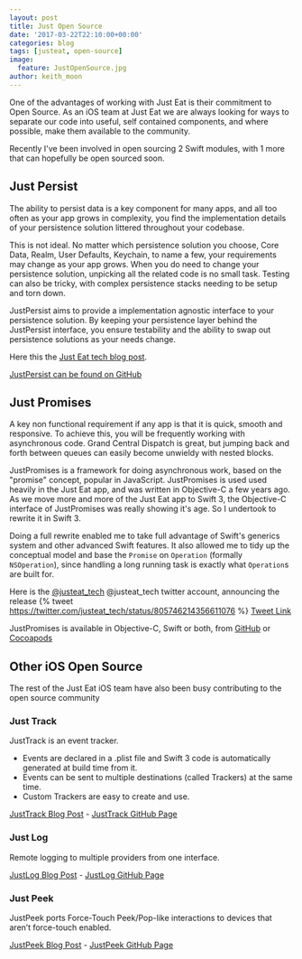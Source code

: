 ```yaml
---
layout: post
title: Just Open Source
date: '2017-03-22T22:10:00+00:00'
categories: blog
tags: [justeat, open-source]
image:
  feature: JustOpenSource.jpg
author: keith_moon
---
```


One of the advantages of working with Just Eat is their commitment to Open Source. As an iOS team at Just Eat we are always looking for ways to separate our code into useful, self contained components, and where possible, make them available to the community.

Recently I've been involved in open sourcing 2 Swift modules, with 1 more that can hopefully be open sourced soon.

## Just Persist

The ability to persist data is a key component for many apps, and all too often as your app grows in complexity, you find the implementation details of your persistence solution littered throughout your codebase.

This is not ideal. No matter which persistence solution you choose, Core Data, Realm, User Defaults, Keychain, to name a few, your requirements may change as your app grows. When you do need to change your persistence solution, unpicking all the related code is no small task. Testing can also be tricky, with complex persistence stacks needing to be setup and torn down.

JustPersist aims to provide a implementation agnostic interface to your persistence solution. By keeping your persistence layer behind the JustPersist interface, you ensure testability and the ability to swap out persistence solutions as your needs change.

Here this the [Just Eat tech blog post](https://tech.just-eat.com/2017/03/02/how-to-abstract-your-persistence-layer-and-migrate-to-another-one-on-ios-with-justpersist).

[JustPersist can be found on GitHub](https://github.com/justeat/JustPersist)

## Just Promises

A key non functional requirement if any app is that it is quick, smooth and responsive. To achieve this, you will be frequently working with asynchronous code. Grand Central Dispatch is great, but jumping back and forth between queues can easily become unwieldy with nested blocks.

JustPromises is a framework for doing asynchronous work, based on the "promise" concept, popular in JavaScript. JustPromises is used used heavily in the Just Eat app, and was written in Objective-C a few years ago. As we move more and more of the Just Eat app to Swift 3, the Objective-C interface of JustPromises was really showing it's age. So I undertook to rewrite it in Swift 3.

Doing a full rewrite enabled me to take full advantage of Swift's generics system and other advanced Swift features. It also allowed me to tidy up the conceptual model and base the ```Promise``` on ```Operation``` (formally ```NSOperation```), since handling a long running task is exactly what ```Operation```s are built for.

Here is the [@justeat_tech](https://twitter.com/justeat_tech) @justeat_tech twitter account, announcing the release
{% tweet https://twitter.com/justeat_tech/status/805746214356611076 %}
[Tweet Link](https://twitter.com/justeat_tech/status/805746214356611076)

JustPromises is available in Objective-C, Swift or both, from [GitHub](https://github.com/justeat/JustPromises) or [Cocoapods](https://cocoapods.org/?q=JustPromises)

## Other iOS Open Source

The rest of the Just Eat iOS team have also been busy contributing to the open source community

### Just Track

JustTrack is an event tracker.

* Events are declared in a .plist file and Swift 3 code is automatically generated at build time from it.
* Events can be sent to multiple destinations (called Trackers) at the same time.
* Custom Trackers are easy to create and use.

[JustTrack Blog Post](https://tech.just-eat.com/2017/02/01/ios-event-tracking-with-justtrack/) - [JustTrack GitHub Page](https://github.com/justeat/JustTrack)

### Just Log

Remote logging to multiple providers from one interface.

[JustLog Blog Post](https://tech.just-eat.com/2017/01/18/a-better-local-and-remote-logging-on-ios-with-justlog/) - [JustLog GitHub Page](https://github.com/justeat/JustLog)

### Just Peek

JustPeek ports Force-Touch Peek/Pop-like interactions to devices that aren’t force-touch enabled.

[JustPeek Blog Post](https://tech.just-eat.com/2016/12/01/introducing-justpeek/) - [JustPeek GitHub Page](https://github.com/justeat/JustPeek)
